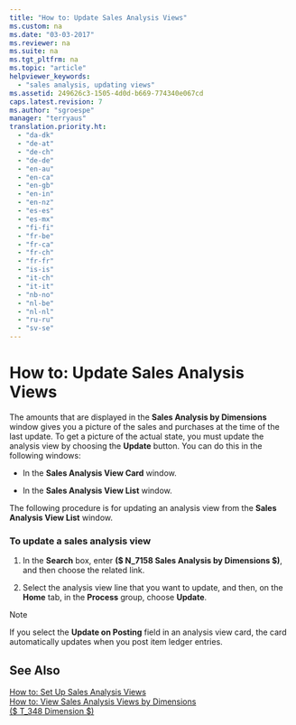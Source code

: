 ```yaml
---
title: "How to: Update Sales Analysis Views"
ms.custom: na
ms.date: "03-03-2017"
ms.reviewer: na
ms.suite: na
ms.tgt_pltfrm: na
ms.topic: "article"
helpviewer_keywords: 
  - "sales analysis, updating views"
ms.assetid: 249626c3-1505-4d0d-b669-774340e067cd
caps.latest.revision: 7
ms.author: "sgroespe"
manager: "terryaus"
translation.priority.ht: 
  - "da-dk"
  - "de-at"
  - "de-ch"
  - "de-de"
  - "en-au"
  - "en-ca"
  - "en-gb"
  - "en-in"
  - "en-nz"
  - "es-es"
  - "es-mx"
  - "fi-fi"
  - "fr-be"
  - "fr-ca"
  - "fr-ch"
  - "fr-fr"
  - "is-is"
  - "it-ch"
  - "it-it"
  - "nb-no"
  - "nl-be"
  - "nl-nl"
  - "ru-ru"
  - "sv-se"
---
```

# How to: Update Sales Analysis Views
The amounts that are displayed in the **Sales Analysis by Dimensions** window gives you a picture of the sales and purchases at the time of the last update. To get a picture of the actual state, you must update the analysis view by choosing the **Update** button. You can do this in the following windows:  
  
-   In the **Sales Analysis View Card** window.  
  
-   In the **Sales Analysis View List** window.  
  
 The following procedure is for updating an analysis view from the **Sales Analysis View List** window.  
  
### To update a sales analysis view  
  
1.  In the **Search** box, enter **\($ N\_7158 Sales Analysis by Dimensions $\)**, and then choose the related link.  
  
2.  Select the analysis view line that you want to update, and then, on the **Home** tab, in the **Process** group, choose **Update**.  
  
> [!NOTE]  
>  If you select the **Update on Posting** field in an analysis view card, the card automatically updates when you post item ledger entries.  
  
## See Also  
 [How to: Set Up Sales Analysis Views](../BusinessIntelligence/how-to-set-up-sales-analysis-views.md)   
 [How to: View Sales Analysis Views by Dimensions](../BusinessIntelligence/how-to-view-sales-analysis-views-by-dimensions.md)   
 [\($ T\_348 Dimension $\)](assetId:///09a43eac-15fc-4036-9913-fe2b74a18bf3)